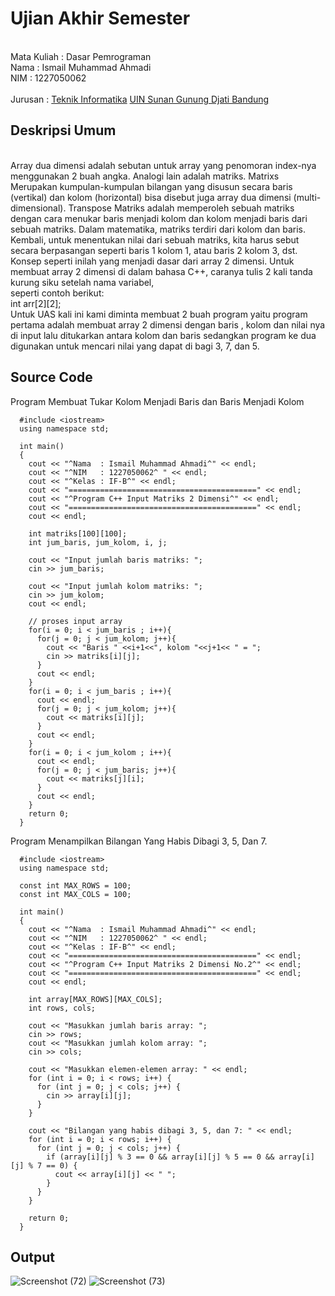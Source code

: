 # Ujian Akhir Semester 
<br>Mata Kuliah 	: Dasar Pemrograman
<br> Nama		      : Ismail Muhammad Ahmadi
<br>NIM		        : 1227050062	
<br>Jurusan		    : [Teknik Informatika](http://if.uinsgd.ac.id/) [UIN Sunan Gunung Djati Bandung](https://uinsgd.ac.id/) 

## Deskripsi Umum
<br>Array dua dimensi adalah sebutan untuk array yang penomoran index-nya menggunakan 2 buah angka. Analogi lain adalah matriks. Matrixs Merupakan kumpulan-kumpulan bilangan yang disusun secara baris (vertikal) dan kolom (horizontal) bisa disebut juga array dua dimensi (multi-dimensional). Transpose Matriks adalah memperoleh sebuah matriks dengan cara menukar baris menjadi kolom dan kolom menjadi baris dari sebuah matriks. Dalam matematika, matriks terdiri dari kolom dan baris. Kembali, untuk menentukan nilai dari sebuah matriks, kita harus sebut secara berpasangan seperti baris 1 kolom 1, atau baris 2 kolom 3, dst. Konsep seperti inilah yang menjadi dasar dari array 2 dimensi. Untuk membuat array 2 dimensi di dalam bahasa C++, caranya tulis 2 kali tanda kurung siku setelah nama variabel, 
<br> seperti contoh berikut:
<br> int arr[2][2];  
Untuk UAS kali ini kami diminta membuat 2 buah program yaitu program pertama adalah membuat array 2 dimensi dengan baris , kolom dan nilai nya di input lalu ditukarkan antara kolom dan baris sedangkan program ke dua digunakan untuk mencari nilai yang dapat di bagi 3, 7, dan 5.

## Source Code
Program Membuat Tukar Kolom Menjadi Baris dan Baris Menjadi Kolom

      #include <iostream>
      using namespace std;

      int main()
      {
        cout << "^Nama  : Ismail Muhammad Ahmadi^" << endl;
        cout << "^NIM   : 1227050062^ " << endl;
        cout << "^Kelas : IF-B^" << endl;
        cout << "==========================================" << endl;
        cout << "^Program C++ Input Matriks 2 Dimensi^" << endl;
        cout << "==========================================" << endl;
        cout << endl;

        int matriks[100][100];
        int jum_baris, jum_kolom, i, j;

        cout << "Input jumlah baris matriks: ";
        cin >> jum_baris;

        cout << "Input jumlah kolom matriks: ";
        cin >> jum_kolom;
        cout << endl;

        // proses input array
        for(i = 0; i < jum_baris ; i++){
          for(j = 0; j < jum_kolom; j++){
            cout << "Baris " <<i+1<<", kolom "<<j+1<< " = ";
            cin >> matriks[i][j];
          }
          cout << endl;
        }
        for(i = 0; i < jum_baris ; i++){
          cout << endl;
          for(j = 0; j < jum_kolom; j++){
            cout << matriks[i][j];
          }
          cout << endl;
        }
        for(i = 0; i < jum_kolom ; i++){
          cout << endl;
          for(j = 0; j < jum_baris; j++){
            cout << matriks[j][i];
          }
          cout << endl;
        }
        return 0;
      }

Program Menampilkan Bilangan Yang Habis Dibagi 3, 5, Dan 7.

      #include <iostream>
      using namespace std;

      const int MAX_ROWS = 100;
      const int MAX_COLS = 100;

      int main()
      {
        cout << "^Nama  : Ismail Muhammad Ahmadi^" << endl;
        cout << "^NIM   : 1227050062^ " << endl;
        cout << "^Kelas : IF-B^" << endl;
        cout << "==========================================" << endl;
        cout << "^Program C++ Input Matriks 2 Dimensi No.2^" << endl;
        cout << "==========================================" << endl;
        cout << endl;

        int array[MAX_ROWS][MAX_COLS];
        int rows, cols;

        cout << "Masukkan jumlah baris array: ";
        cin >> rows;
        cout << "Masukkan jumlah kolom array: ";
        cin >> cols;

        cout << "Masukkan elemen-elemen array: " << endl;
        for (int i = 0; i < rows; i++) {
          for (int j = 0; j < cols; j++) {
            cin >> array[i][j];
          }
        }

        cout << "Bilangan yang habis dibagi 3, 5, dan 7: " << endl;
        for (int i = 0; i < rows; i++) {
          for (int j = 0; j < cols; j++) {
            if (array[i][j] % 3 == 0 && array[i][j] % 5 == 0 && array[i][j] % 7 == 0) {
              cout << array[i][j] << " ";
            }
          }
        }

        return 0;
      }
## Output
![Screenshot (72)](https://user-images.githubusercontent.com/120998345/208373807-1b090e78-484a-4477-bf87-ca2a5d6e8dc5.png)
![Screenshot (73)](https://user-images.githubusercontent.com/120998345/208373875-6cac570e-d9e9-4874-8f98-2ba497a59727.png)

